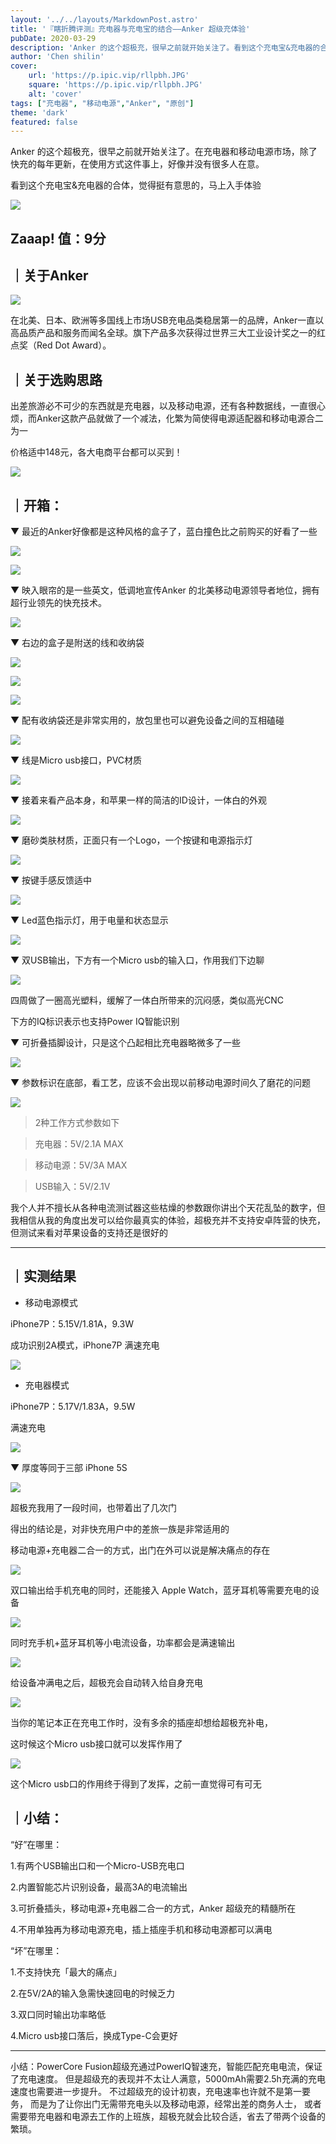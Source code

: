 ```yaml
---
layout: '../../layouts/MarkdownPost.astro'
title: '『瞎折腾评测』充电器与充电宝的结合——Anker 超级充体验'
pubDate: 2020-03-29
description: 'Anker 的这个超极充，很早之前就开始关注了。看到这个充电宝&充电器的合体，觉得挺有意思的，马上入手体验'
author: 'Chen shilin'
cover:
    url: 'https://p.ipic.vip/rllpbh.JPG'
    square: 'https://p.ipic.vip/rllpbh.JPG'
    alt: 'cover'
tags: ["充电器", "移动电源","Anker", "原创"]
theme: 'dark'
featured: false
---
```


Anker 的这个超极充，很早之前就开始关注了。在充电器和移动电源市场，除了快充的每年更新，在使用方式这件事上，好像并没有很多人在意。

看到这个充电宝&充电器的合体，觉得挺有意思的，马上入手体验

![](https://zaaap-1254235226.cos.ap-guangzhou.myqcloud.com/long_pic/2020/02/05/1580896452468.png)

## Zaaap! 值：9分

## ｜关于Anker

![](https://zaaap-1254235226.cos.ap-guangzhou.myqcloud.com/long_pic/2020/02/05/1580892800364.png)

在北美、日本、欧洲等多国线上市场USB充电品类稳居第一的品牌，Anker一直以高品质产品和服务而闻名全球。旗下产品多次获得过世界三大工业设计奖之一的红点奖（Red Dot Award）。

## ｜关于选购思路

出差旅游必不可少的东西就是充电器，以及移动电源，还有各种数据线，一直很心烦，而Anker这款产品就做了一个减法，化繁为简使得电源适配器和移动电源合二为一

价格适中148元，各大电商平台都可以买到！

![](https://zaaap-1254235226.cos.ap-guangzhou.myqcloud.com/long_pic/2020/02/05/1580896056727.png)

## ｜开箱：

▼ 最近的Anker好像都是这种风格的盒子了，蓝白撞色比之前购买的好看了一些

![](https://zaaap-1254235226.cos.ap-guangzhou.myqcloud.com/long_pic/2020/02/05/1580892866728.png)

![](https://zaaap-1254235226.cos.ap-guangzhou.myqcloud.com/long_pic/2020/02/05/1580892875039.png)

▼ 映入眼帘的是一些英文，低调地宣传Anker 的北美移动电源领导者地位，拥有超行业领先的快充技术。

![](https://zaaap-1254235226.cos.ap-guangzhou.myqcloud.com/long_pic/2020/02/05/1580892902218.png)

▼ 右边的盒子是附送的线和收纳袋

![](https://zaaap-1254235226.cos.ap-guangzhou.myqcloud.com/long_pic/2020/02/05/1580893033842.png)

![](https://zaaap-1254235226.cos.ap-guangzhou.myqcloud.com/long_pic/2020/02/05/1580893042230.png)

![](https://zaaap-1254235226.cos.ap-guangzhou.myqcloud.com/long_pic/2020/02/05/1580893103820.png)

▼ 配有收纳袋还是非常实用的，放包里也可以避免设备之间的互相磕碰

![](https://zaaap-1254235226.cos.ap-guangzhou.myqcloud.com/long_pic/2020/02/05/1580893155068.png)

▼ 线是Micro usb接口，PVC材质

![](https://zaaap-1254235226.cos.ap-guangzhou.myqcloud.com/long_pic/2020/02/05/1580893202417.png)

▼ 接着来看产品本身，和苹果一样的简洁的ID设计，一体白的外观

![](https://zaaap-1254235226.cos.ap-guangzhou.myqcloud.com/long_pic/2020/02/05/1580893339263.png)

▼ 磨砂类肤材质，正面只有一个Logo，一个按键和电源指示灯

![](https://zaaap-1254235226.cos.ap-guangzhou.myqcloud.com/long_pic/2020/02/05/1580893695628.png)

▼ 按键手感反馈适中

![](https://zaaap-1254235226.cos.ap-guangzhou.myqcloud.com/long_pic/2020/02/05/1580893525485.png)

▼ Led蓝色指示灯，用于电量和状态显示

![](https://zaaap-1254235226.cos.ap-guangzhou.myqcloud.com/long_pic/2020/02/05/1580893657341.png)

▼ 双USB输出，下方有一个Micro usb的输入口，作用我们下边聊

![](https://zaaap-1254235226.cos.ap-guangzhou.myqcloud.com/long_pic/2020/02/05/1580893927179.png)

四周做了一圈高光塑料，缓解了一体白所带来的沉闷感，类似高光CNC

下方的IQ标识表示也支持Power IQ智能识别

▼ 可折叠插脚设计，只是这个凸起相比充电器略微多了一些

![](https://zaaap-1254235226.cos.ap-guangzhou.myqcloud.com/long_pic/2020/02/05/1580894024037.png)

▼ 参数标识在底部，看工艺，应该不会出现以前移动电源时间久了磨花的问题

![](https://zaaap-1254235226.cos.ap-guangzhou.myqcloud.com/long_pic/2020/02/05/1580893980208.png)

> 2种工作方式参数如下
> 

> 充电器：5V/2.1A MAX
> 

> 移动电源：5V/3A MAX
> 

> USB输入：5V/2.1V
> 

我个人并不擅长从各种电流测试器这些枯燥的参数跟你讲出个天花乱坠的数字，但我相信从我的角度出发可以给你最真实的体验，超极充并不支持安卓阵营的快充，但测试来看对苹果设备的支持还是很好的

---

## ｜实测结果

- 移动电源模式

iPhone7P：5.15V/1.81A，9.3W

成功识别2A模式，iPhone7P 满速充电

![](https://zaaap-1254235226.cos.ap-guangzhou.myqcloud.com/long_pic/2020/02/05/1580894288727.png)

- 充电器模式

iPhone7P：5.17V/1.83A，9.5W

满速充电

![](https://zaaap-1254235226.cos.ap-guangzhou.myqcloud.com/long_pic/2020/02/05/1580894350324.png)

▼ 厚度等同于三部 iPhone 5S

![](https://zaaap-1254235226.cos.ap-guangzhou.myqcloud.com/long_pic/2020/02/05/1580894504059.png)

超极充我用了一段时间，也带着出了几次门

得出的结论是，对非快充用户中的差旅一族是非常适用的

移动电源+充电器二合一的方式，出门在外可以说是解决痛点的存在

![](https://zaaap-1254235226.cos.ap-guangzhou.myqcloud.com/long_pic/2020/02/05/1580894585243.png)

双口输出给手机充电的同时，还能接入 Apple Watch，蓝牙耳机等需要充电的设备

![](https://zaaap-1254235226.cos.ap-guangzhou.myqcloud.com/long_pic/2020/02/05/1580894712150.png)

同时充手机+蓝牙耳机等小电流设备，功率都会是满速输出

![](https://zaaap-1254235226.cos.ap-guangzhou.myqcloud.com/long_pic/2020/02/05/1580894892791.png)

给设备冲满电之后，超极充会自动转入给自身充电

![](https://zaaap-1254235226.cos.ap-guangzhou.myqcloud.com/long_pic/2020/02/05/1580894835444.png)

当你的笔记本正在充电工作时，没有多余的插座却想给超极充补电，

这时候这个Micro usb接口就可以发挥作用了

![](https://zaaap-1254235226.cos.ap-guangzhou.myqcloud.com/long_pic/2020/02/05/1580894806569.png)

这个Micro usb口的作用终于得到了发挥，之前一直觉得可有可无

## ｜小结：

“好”在哪里：

1.有两个USB输出口和一个Micro-USB充电口

2.内置智能芯片识别设备，最高3A的电流输出

3.可折叠插头，移动电源+充电器二合一的方式，Anker 超级充的精髓所在

4.不用单独再为移动电源充电，插上插座手机和移动电源都可以满电

“坏”在哪里：

1.不支持快充「最大的痛点」

2.在5V/2A的输入急需快速回电的时候乏力

3.双口同时输出功率略低

4.Micro usb接口落后，换成Type-C会更好

---

小结：PowerCore Fusion超级充通过PowerlQ智速充，智能匹配充电电流，保证了充电速度。
但是超级充的表现并不太让人满意，5000mAh需要2.5h充满的充电速度也需要进一步提升。
不过超级充的设计初衷，充电速率也许就不是第一要务，
而是为了让你出门无需带充电头以及移动电源，经常出差的商务人士，
或者需要带充电器和电源去工作的上班族，超极充就会比较合适，省去了带两个设备的繁琐。
